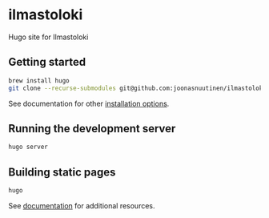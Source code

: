 # ilmastoloki
Hugo site for Ilmastoloki

## Getting started

```bash
brew install hugo
git clone --recurse-submodules git@github.com:joonasnuutinen/ilmastoloki.git
```

See documentation for other [installation options](https://gohugo.io/getting-started/installing/).

## Running the development server

```bash
hugo server
```

## Building static pages

```bash
hugo
```

See [documentation](https://gohugo.io/documentation/) for additional resources.
